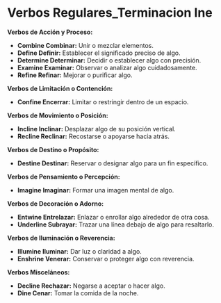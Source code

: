 # Verbos Regulares_Terminacion Ine



**Verbos de Acción y Proceso:**

*   **Combine    Combinar:** Unir o mezclar elementos.
*   **Define    Definir:** Establecer el significado preciso de algo.
*   **Determine    Determinar:** Decidir o establecer algo con precisión.
*   **Examine    Examinar:** Observar o analizar algo cuidadosamente.
*   **Refine    Refinar:** Mejorar o purificar algo.

**Verbos de Limitación o Contención:**

*   **Confine    Encerrar:** Limitar o restringir dentro de un espacio.

**Verbos de Movimiento o Posición:**

*   **Incline    Inclinar:** Desplazar algo de su posición vertical.
*   **Recline    Reclinar:** Recostarse o apoyarse hacia atrás.

**Verbos de Destino o Propósito:**

*   **Destine    Destinar:** Reservar o designar algo para un fin específico.

**Verbos de Pensamiento o Percepción:**

*   **Imagine    Imaginar:** Formar una imagen mental de algo.

**Verbos de Decoración o Adorno:**

*   **Entwine    Entrelazar:** Enlazar o enrollar algo alrededor de otra cosa.
*   **Underline    Subrayar:** Trazar una línea debajo de algo para resaltarlo.

**Verbos de Iluminación o Reverencia:**

*   **Illumine    Iluminar:** Dar luz o claridad a algo.
*   **Enshrine    Venerar:** Conservar o proteger algo con reverencia.

**Verbos Misceláneos:**

*   **Decline    Rechazar:** Negarse a aceptar o hacer algo.
*   **Dine    Cenar:** Tomar la comida de la noche.

